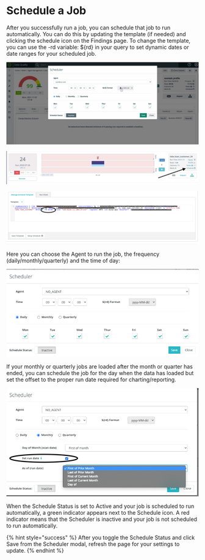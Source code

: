 # Schedule a Job

After you successfully run a job, you can schedule that job to run automatically. You can do this by updating the template (if needed) and clicking the schedule icon on the Findings page. To change the template, you can use the -rd variable: ${rd} in your query to set dynamic dates or date ranges for your scheduled job.

![](../.gitbook/assets/schedule.gif)

![](<../.gitbook/assets/image (148).png>)

![](<../.gitbook/assets/Screen Shot 2020-07-27 at 8.32.20 PM.png>)

Here you can choose the Agent to run the job, the frequency (daily/monthly/quarterly) and the time of day:

![](<../.gitbook/assets/Screen Shot 2020-07-27 at 8.28.09 PM.png>)

If your monthly or quarterly jobs are loaded after the month or quarter has ended, you can schedule the job for the day when the data has loaded but set the offset to the proper run date required for charting/reporting.

![](<../.gitbook/assets/Screen Shot 2020-07-27 at 8.30.57 PM.png>)

When the Schedule Status is set to Active and your job is scheduled to run automatically, a green indicator appears next to the Schedule icon. A red indicator means that the Scheduler is inactive and your job is not scheduled to run automatically.&#x20;

{% hint style="success" %}
After you toggle the Schedule Status and click Save from the Scheduler modal, refresh the page for your settings to update.
{% endhint %}
